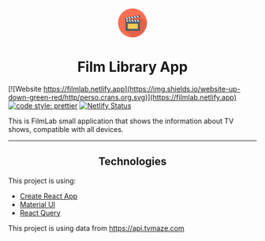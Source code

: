 <div align="center">
  <img width="60px" src="./public/movie.jpeg"></img>
</div>

<h1 align="center">Film Library App</h1>

[![Website https://filmlab.netlify.app](https://img.shields.io/website-up-down-green-red/http/perso.crans.org.svg)](https://filmlab.netlify.app)
[![code style: prettier](https://img.shields.io/badge/code_style-prettier-ff69b4.svg?style=flat-square)](https://github.com/prettier/prettier)
[![Netlify Status](https://api.netlify.com/api/v1/badges/9c9502b1-f28e-40aa-a89d-6596756904bc/deploy-status)](https://app.netlify.com/sites/filmlab/deploys)

This is FilmLab small application that shows the information about TV shows, compatible with all devices.

---

<h2 align="center">Technologies</h2>

This project is using:

- [Create React App](https://create-react-app.dev/)
- [Material UI](https://mui.com/)
- [React Query](https://react-query.tanstack.com/)

This project is using data from https://api.tvmaze.com
